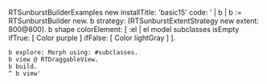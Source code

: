 RTSunburstBuilderExamples new installTitle: 'basic15' 
		code:
		'
	| b |
	b := RTSunburstBuilder new.
	b strategy: (RTSunburstExtentStrategy new extent: 800@800).
	b shape colorElement: [ :el | el model subclasses isEmpty ifTrue: [ Color purple ] ifFalse: [ Color lightGray ] ].

	b explore: Morph using: #subclasses.
	b view @ RTDraggableView.
	b build.
	^ b view'
	
